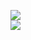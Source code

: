 [![](https://img.shields.io/badge/Made%20With-Github%20Spray-lightgrey.svg?style=for-the-badge&logo=github)](https://github.com/Annihil/github-spray#6452)  
[![](https://i.imgur.com/2DrTn0Z.gif)](https://github.com/Annihil/github-spray)